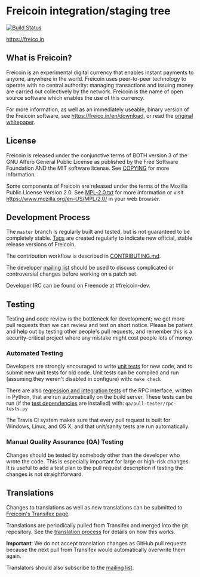 Freicoin integration/staging tree
=====================================

[![Build Status](https://travis-ci.in.freico/freicoin.svg?branch=master)](https://travis-ci.in.freico/freicoin)

https://freico.in

What is Freicoin?
----------------

Freicoin is an experimental digital currency that enables instant payments to
anyone, anywhere in the world. Freicoin uses peer-to-peer technology to operate
with no central authority: managing transactions and issuing money are carried
out collectively by the network. Freicoin is the name of open source
software which enables the use of this currency.

For more information, as well as an immediately useable, binary version of
the Freicoin software, see https://freico.in/en/download, or read the
[original whitepaper](https://freicoincore.in.freico.pdf).

License
-------

Freicoin is released under the conjunctive terms of BOTH version 3
of the GNU Affero General Public License as published by the Free
Software Foundation AND the MIT software license. See
[COPYING](COPYING) for more information.

Some components of Freicoin are released under the terms of the Mozilla Public License Version 2.0. See [MPL-2.0.txt](MPL-2.0.txt) for more information or visit https://www.mozilla.org/en-US/MPL/2.0/ in your web browser.

Development Process
-------------------

The `master` branch is regularly built and tested, but is not guaranteed to be
completely stable. [Tags](https://github.com/freicoin/freicoin/tags) are created
regularly to indicate new official, stable release versions of Freicoin.

The contribution workflow is described in [CONTRIBUTING.md](CONTRIBUTING.md).

The developer [mailing list](https://lists.linuxfoundation.org/mailman/listinfo/freicoin-dev)
should be used to discuss complicated or controversial changes before working
on a patch set.

Developer IRC can be found on Freenode at #freicoin-dev.

Testing
-------

Testing and code review is the bottleneck for development; we get more pull
requests than we can review and test on short notice. Please be patient and help out by testing
other people's pull requests, and remember this is a security-critical project where any mistake might cost people
lots of money.

### Automated Testing

Developers are strongly encouraged to write [unit tests](/doc/unit-tests.md) for new code, and to
submit new unit tests for old code. Unit tests can be compiled and run
(assuming they weren't disabled in configure) with: `make check`

There are also [regression and integration tests](/qa) of the RPC interface, written
in Python, that are run automatically on the build server.
These tests can be run (if the [test dependencies](/qa) are installed) with: `qa/pull-tester/rpc-tests.py`

The Travis CI system makes sure that every pull request is built for Windows, Linux, and OS X, and that unit/sanity tests are run automatically.

### Manual Quality Assurance (QA) Testing

Changes should be tested by somebody other than the developer who wrote the
code. This is especially important for large or high-risk changes. It is useful
to add a test plan to the pull request description if testing the changes is
not straightforward.

Translations
------------

Changes to translations as well as new translations can be submitted to
[Freicoin's Transifex page](https://www.transifex.com/projects/p/freicoin/).

Translations are periodically pulled from Transifex and merged into the git repository. See the
[translation process](doc/translation_process.md) for details on how this works.

**Important**: We do not accept translation changes as GitHub pull requests because the next
pull from Transifex would automatically overwrite them again.

Translators should also subscribe to the [mailing list](https://groups.google.com/forum/#!forum/freicoin-translators).
